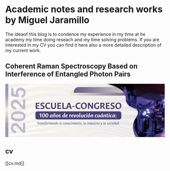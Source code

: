 # Academic notes and research works by Miguel Jaramillo
The ideaof this blog is to condence my experience in my time at he academy my time doing reseach and my time solving problems. If you are interested in my CV you can find it here also a more detailed description of my current work.

## Coherent Raman Spectroscopy Based on Interference of Entangled Photon Pairs

![alt text](WhatsApp-Image-2025-07-24-at-4.39.52-PM-1536x512.jpeg)

## cv
[[cv.md]]

